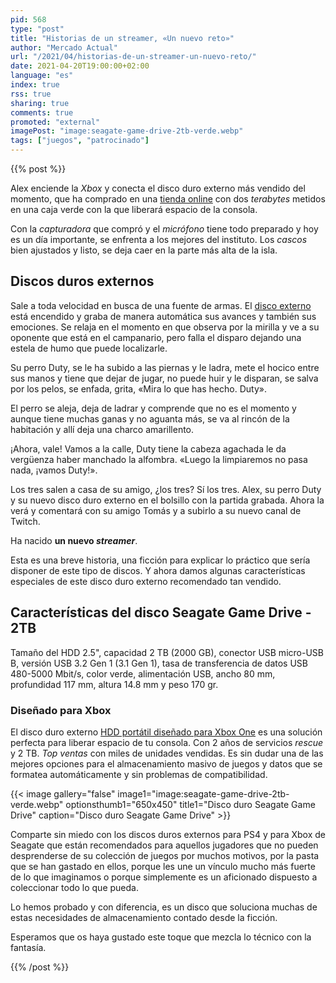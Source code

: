 ```yaml
---
pid: 568
type: "post"
title: "Historias de un streamer, «Un nuevo reto»"
author: "Mercado Actual"
url: "/2021/04/historias-de-un-streamer-un-nuevo-reto/"
date: 2021-04-20T19:00:00+02:00
language: "es"
index: true
rss: true
sharing: true
comments: true
promoted: "external"
imagePost: "image:seagate-game-drive-2tb-verde.webp"
tags: ["juegos", "patrocinado"]
---
```


{{% post %}}
 
Alex enciende la _Xbox_ y conecta el disco duro externo más vendido del momento, que ha comprado en una [tienda online](https://mercadoactual.es/almacenamiento/discos-duros-externos?marcas=seagate&order=product.quantity.desc) con dos _terabytes_ metidos en una caja verde con la que liberará espacio de la consola.

Con la _capturadora_ que compró y el _micrófono_ tiene todo preparado y hoy es un día importante, se enfrenta a los mejores del instituto. Los _cascos_ bien ajustados y listo, se deja caer en la parte más alta de la isla.

## Discos duros externos

Sale a toda velocidad en busca de una fuente de armas. El [disco externo](https://mercadoactual.es/marca/seagate/discos-duros-externos) está encendido y graba de manera automática sus avances y también sus emociones. Se relaja en el momento en que observa por la mirilla y ve a su oponente que está en el campanario, pero falla el disparo dejando una estela de humo que puede localizarle.

Su perro Duty, se le ha subido a las piernas y le ladra, mete el hocico entre sus manos y tiene que dejar de jugar, no puede huir y le disparan, se salva por los pelos, se enfada, grita, «Mira lo que has hecho. Duty».

El perro se aleja, deja de ladrar y comprende que no es el momento y aunque tiene muchas ganas y no aguanta más, se va al rincón de la habitación y allí deja una charco amarillento.

¡Ahora, vale! Vamos a la calle, Duty tiene la cabeza agachada le da vergüenza haber manchado la alfombra. «Luego la limpiaremos no pasa nada, ¡vamos Duty!».

Los tres salen a casa de su amigo, ¿los tres? Sí los tres. Alex, su perro Duty y su nuevo disco duro externo en el bolsillo con la partida grabada. Ahora la verá y comentará con su amigo Tomás y a subirlo a su nuevo canal de Twitch.

Ha nacido **un nuevo _streamer_**.

Esta es una breve historia, una ficción para explicar lo práctico que sería disponer de este tipo de discos. Y ahora damos algunas características especiales de este disco duro externo recomendado tan vendido.

## Características del disco Seagate Game Drive - 2TB

Tamaño del HDD 2.5", capacidad 2 TB (2000 GB), conector USB micro-USB B, versión USB 3.2 Gen 1 (3.1 Gen 1), tasa de transferencia de datos USB 480-5000 Mbit/s, color verde, alimentación USB, ancho 80 mm, profundidad 117 mm, altura 14.8 mm y peso 170 gr.

### Diseñado para Xbox

El disco duro externo [HDD portátil diseñado para Xbox One](https://mercadoactual.es/marca/seagate/seagate-game-drive) es una solución perfecta para liberar espacio de tu consola. Con 2 años de servicios _rescue_ y 2 TB. _Top ventas_ con miles de unidades vendidas. Es sin dudar una de las mejores opciones para el almacenamiento masivo de juegos y datos que se formatea automáticamente y sin problemas de compatibilidad.

{{< image
    gallery="false"
    image1="image:seagate-game-drive-2tb-verde.webp" optionsthumb1="650x450" title1="Disco duro Seagate Game Drive"
    caption="Disco duro Seagate Game Drive" >}}

Comparte sin miedo con los discos duros externos para PS4 y para Xbox de Seagate que están recomendados para aquellos jugadores que no pueden desprenderse de su colección de juegos por muchos motivos, por la pasta que se han gastado en ellos, porque les une un vínculo mucho más fuerte de lo que imaginamos o porque simplemente es un aficionado dispuesto a coleccionar todo lo que pueda.

Lo hemos probado y con diferencia, es un disco que soluciona muchas de estas necesidades de almacenamiento contado desde la ficción.

Esperamos que os haya gustado este toque que mezcla lo técnico con la fantasía.

{{% /post %}}

